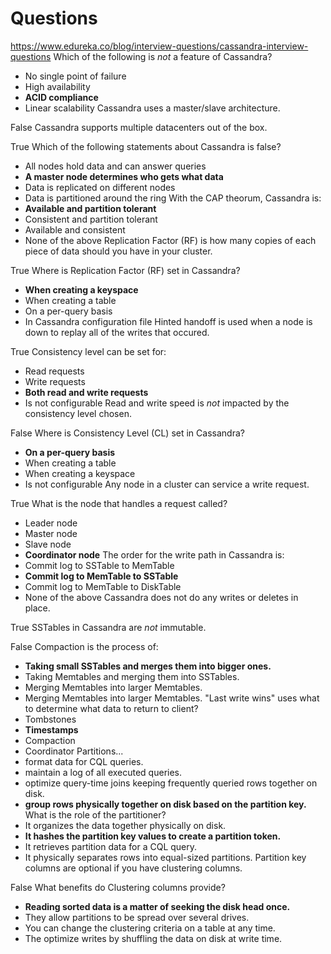 # Questions

https://www.edureka.co/blog/interview-questions/cassandra-interview-questions
Which of the following is *not* a feature of Cassandra?

- No single point of failure
- High availability
- **ACID compliance**
- Linear scalability
Cassandra uses a master/slave architecture.

False
Cassandra supports multiple datacenters out of the box.

True
Which of the following statements about Cassandra is false?

- All nodes hold data and can answer queries
- **A master node determines who gets what data**
- Data is replicated on different nodes
- Data is partitioned around the ring
With the CAP theorum, Cassandra is:
- **Available and partition tolerant**
- Consistent and partition tolerant
- Available and consistent
- None of the above
Replication Factor (RF) is how many copies of each piece of data should you have in your cluster.

True
Where is Replication Factor (RF) set in Cassandra?

- **When creating a keyspace**
- When creating a table
- On a per-query basis
- In Cassandra configuration file
Hinted handoff is used when a node is down to replay all of the writes that occured.

True
Consistency level can be set for:

- Read requests
- Write requests
- **Both read and write requests**
- Is not configurable
Read and write speed is *not* impacted by the consistency level chosen.

False
Where is Consistency Level (CL) set in Cassandra?

- **On a per-query basis**
- When creating a table
- When creating a keyspace
- Is not configurable
Any node in a cluster can service a write request.

True
What is the node that handles a request called?

- Leader node
- Master node
- Slave node
- **Coordinator node**
The order for the write path in Cassandra is:
- Commit log to SSTable to MemTable
- **Commit log to MemTable to SSTable**
- Commit log to MemTable to DiskTable
- None of the above
Cassandra does not do any writes or deletes in place.

True
SSTables in Cassandra are *not* immutable.

False
Compaction is the process of:

- **Taking small SSTables and merges them into bigger ones.**
- Taking Memtables and merging them into SSTables.
- Merging Memtables into larger Memtables.
- Merging Memtables into larger Memtables.
"Last write wins" uses what to determine what data to return to client?
- Tombstones
- **Timestamps**
- Compaction
- Coordinator
Partitions...
- format data for CQL queries.
- maintain a log of all executed queries.
- optimize query-time joins keeping frequently queried rows together on disk.
- **group rows physically together on disk based on the partition key.**
What is the role of the partitioner?
- It organizes the data together physically on disk.
- **It hashes the partition key values to create a partition token.**
- It retrieves partition data for a CQL query.
- It physically separates rows into equal-sized partitions.
Partition key columns are optional if you have clustering columns.

False
What benefits do Clustering columns provide?

- **Reading sorted data is a matter of seeking the disk head once.**
- They allow partitions to be spread over several drives.
- You can change the clustering criteria on a table at any time.
- The optimize writes by shuffling the data on disk at write time.
